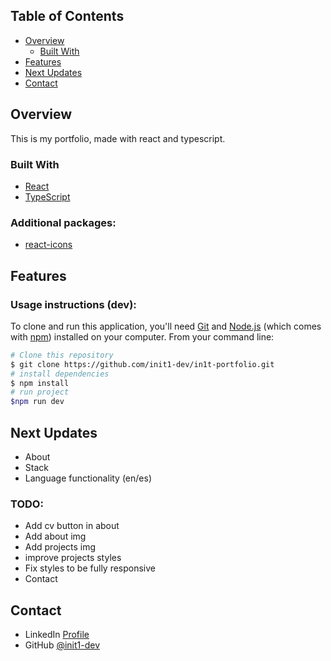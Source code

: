 ## Table of Contents

- [Overview](#overview)
    - [Built With](#built-with)
- [Features](#features)
- [Next Updates](#Next-updates)
- [Contact](#contact)

## Overview

This is my portfolio, made with react and typescript.

### Built With

- [React](https://es.react.dev/)
- [TypeScript](https://www.typescriptlang.org/)

### Additional packages:

- [react-icons](https://www.npmjs.com/package/react-icons)

## Features

### Usage instructions (dev):

To clone and run this application, you'll need [Git](https://git-scm.com) and [Node.js](https://nodejs.org/en/download/) (which comes with [npm](http://npmjs.com)) installed on your computer. From your command line:

```bash
# Clone this repository
$ git clone https://github.com/init1-dev/in1t-portfolio.git
# install dependencies
$ npm install
# run project
$npm run dev
```

## Next Updates
- About
- Stack
- Language functionality (en/es)

### TODO:
- Add cv button in about
- Add about img
- Add projects img
- improve projects styles
- Fix styles to be fully responsive
- Contact

## Contact

- LinkedIn [Profile](https://www.linkedin.com/in/in1t-jorge-guillen/)
- GitHub [@init1-dev](https://github.com/init1-dev)
